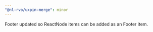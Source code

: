 ```yaml
---
"@nl-rvo/uxpin-merge": minor
---
```


Footer updated so ReactNode items can be added as an Footer item.
